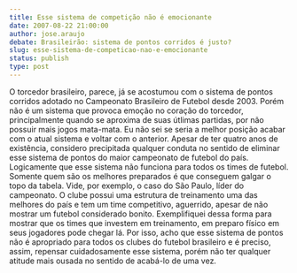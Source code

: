 ```yaml
---
title: Esse sistema de competição não é emocionante
date: 2007-08-22 21:00:00
author: jose.araujo
debate: Brasileirão: sistema de pontos corridos é justo?
slug: esse-sistema-de-competicao-nao-e-emocionante
status: publish 
type: post
---
```


O torcedor brasileiro, parece, já se acostumou com o sistema de pontos corridos adotado no Campeonato Brasileiro de Futebol desde 2003. Porém não é um sistema que provoca emoção no coração do torcedor, principalmente quando se aproxima de suas útlimas partidas, por não possuir mais jogos mata-mata. Eu não sei se seria a melhor posição acabar com o atual sistema e voltar com o anterior. Apesar de ter quatro anos de existência, considero precipitada qualquer conduta no sentido de eliminar esse sistema de pontos do maior campeonato de futebol do país. Logicamente que esse sistema não funciona para todos os times de futebol. Somente quem são os melhores preparados é que conseguem galgar o topo da tabela. Vide, por exemplo, o caso do São Paulo, líder do campeonato. O clube possui uma estrutura de treinamento uma das melhores do país e tem um time competitivo, aguerrido, apesar de não mostrar um futebol considerado bonito. Exemplifiquei dessa forma para mostrar que os times que investem em treinamento, em preparo físico em seus jogadores pode chegar lá. Por isso, acho que esse sistema de pontos não é apropriado para todos os clubes do futebol brasileiro e é preciso, assim, repensar cuidadosamente esse sistema, porém não ter qualquer atitude mais ousada no sentido de acabá-lo de uma vez.
